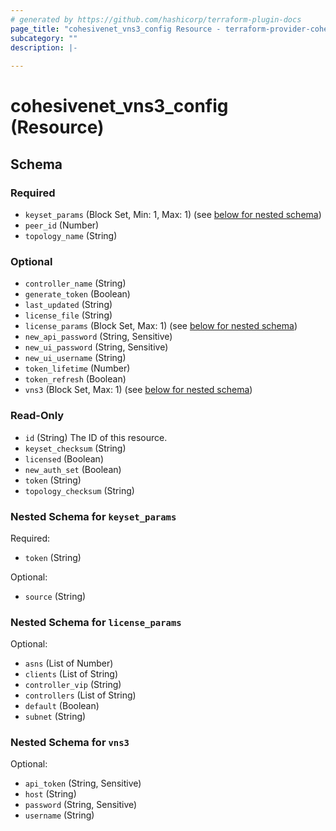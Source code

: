 ```yaml
---
# generated by https://github.com/hashicorp/terraform-plugin-docs
page_title: "cohesivenet_vns3_config Resource - terraform-provider-cohesivenet"
subcategory: ""
description: |-
  
---
```


# cohesivenet_vns3_config (Resource)





<!-- schema generated by tfplugindocs -->
## Schema

### Required

- `keyset_params` (Block Set, Min: 1, Max: 1) (see [below for nested schema](#nestedblock--keyset_params))
- `peer_id` (Number)
- `topology_name` (String)

### Optional

- `controller_name` (String)
- `generate_token` (Boolean)
- `last_updated` (String)
- `license_file` (String)
- `license_params` (Block Set, Max: 1) (see [below for nested schema](#nestedblock--license_params))
- `new_api_password` (String, Sensitive)
- `new_ui_password` (String, Sensitive)
- `new_ui_username` (String)
- `token_lifetime` (Number)
- `token_refresh` (Boolean)
- `vns3` (Block Set, Max: 1) (see [below for nested schema](#nestedblock--vns3))

### Read-Only

- `id` (String) The ID of this resource.
- `keyset_checksum` (String)
- `licensed` (Boolean)
- `new_auth_set` (Boolean)
- `token` (String)
- `topology_checksum` (String)

<a id="nestedblock--keyset_params"></a>
### Nested Schema for `keyset_params`

Required:

- `token` (String)

Optional:

- `source` (String)


<a id="nestedblock--license_params"></a>
### Nested Schema for `license_params`

Optional:

- `asns` (List of Number)
- `clients` (List of String)
- `controller_vip` (String)
- `controllers` (List of String)
- `default` (Boolean)
- `subnet` (String)


<a id="nestedblock--vns3"></a>
### Nested Schema for `vns3`

Optional:

- `api_token` (String, Sensitive)
- `host` (String)
- `password` (String, Sensitive)
- `username` (String)


